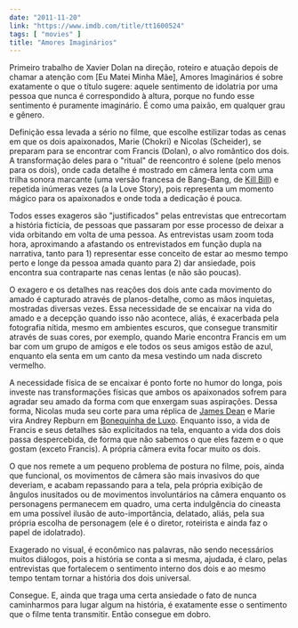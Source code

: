 ```yaml
---
date: "2011-11-20"
link: "https://www.imdb.com/title/tt1600524"
tags: [ "movies" ]
title: "Amores Imaginários"
---
```

Primeiro trabalho de Xavier Dolan na direção, roteiro e atuação depois de chamar a atenção com [Eu Matei Minha Mãe], Amores Imaginários é sobre exatamente o que o título sugere: aquele sentimento de idolatria por uma pessoa que nunca é correspondido à altura, porque no fundo esse sentimento é puramente imaginário. É como uma paixão, em qualquer grau e gênero.

Definição essa levada a sério no filme, que escolhe estilizar todas as cenas em que os dois apaixonados, Marie (Chokri) e Nicolas (Scheider), se preparam para se encontrar com Francis (Dolan), o alvo romântico dos dois. A transformação deles para o "ritual" de reencontro é solene (pelo menos para os dois), onde cada detalhe é mostrado em câmera lenta com uma trilha sonora marcante (uma versão francesa de Bang-Bang, de [Kill Bill]) e repetida inúmeras vezes (a la Love Story), pois representa um momento mágico para os apaixonados e onde toda a dedicação é pouca.

Todos esses exageros são "justificados" pelas entrevistas que entrecortam a história fictícia, de pessoas que passaram por esse processo de deixar a vida orbitando em volta de uma pessoa. As entrevistas usam zoom toda hora, aproximando a afastando os entrevistados em função dupla na narrativa, tanto para 1) representar esse conceito de estar ao mesmo tempo perto e longe da pessoa amada quanto para 2) dar ansiedade, pois encontra sua contraparte nas cenas lentas (e não são poucas).

O exagero e os detalhes nas reações dos dois ante cada movimento do amado é capturado através de planos-detalhe, como as mãos inquietas, mostradas diversas vezes. Essa necessidade de se encaixar na vida do amado e a decepção quando isso não acontece, aliás, é exacerbada pela fotografia nítida, mesmo em ambientes escuros, que consegue transmitir através de suas cores, por exemplo, quando Marie encontra Francis em um bar com um grupo de amigos e ele todos os seus amigos estão de azul, enquanto ela senta em um canto da mesa vestindo um nada discreto vermelho.

A necessidade física de se encaixar é ponto forte no humor do longa, pois investe nas transformações físicas que ambos os apaixonados sofrem para agradar seu amado da forma com que enxergam suas aspirações. Dessa forma, Nicolas muda seu corte para uma réplica de [James Dean] e Marie vira Andrey Repburn em [Bonequinha de Luxo]. Enquanto isso, a vida de Francis e seus detalhes são explicitados na tela, enquanto a vida dos dois passa despercebida, de forma que não sabemos o que eles fazem e o que gostam (exceto Francis). A própria câmera evita focar muito os dois.

O que nos remete a um pequeno problema de postura no filme, pois, ainda que funcional, os movimentos de câmera são mais invasivos do que deveriam, e acabam repassando para a tela, pela própria exibição de ângulos inusitados ou de movimentos involuntários na câmera enquanto os personagens permanecem em quadro, uma certa indulgência do cineasta em uma possível ilusão de auto-importância, delatado, aliás, pela sua própria escolha de personagem (ele é o diretor, roteirista e ainda faz o papel de idolatrado).

Exagerado no visual, é econômico nas palavras, não sendo necessários muitos diálogos, pois a história se conta a si mesma, ajudada, é claro, pelas entrevistas que fortalecem o sentimento interno dos dois e ao mesmo tempo tentam tornar a história dos dois universal.

Consegue. E, ainda que traga uma certa ansiedade o fato de nunca caminharmos para lugar algum na história, é exatamente esse o sentimento que o filme tenta transmitir. Então consegue em dobro.

[Bonequinha de Luxo]: /bonequinha-de-luxo
[Eu Matei a Minha Mãe]: /eu-matei-minha-mae
[James Dean]: /juventude-transviada
[Kill Bill]: /kill-bill-volume-1

